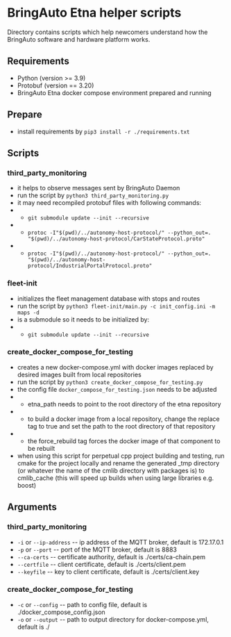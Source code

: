 
# BringAuto Etna helper scripts

Directory contains scripts which help newcomers
understand how the BringAuto software and hardware platform works.

## Requirements

- Python (version >= 3.9)
- Protobuf (version == 3.20)
- BringAuto Etna docker compose environment prepared and running


## Prepare

- install requirements by `pip3 install -r ./requirements.txt`


## Scripts

### third_party_monitoring

- it helps to observe messages sent by BringAuto Daemon
- run the script by `python3 third_party_monitoring.py`
- it may need recompiled protobuf files with following commands:
- - `git submodule update --init --recursive`
- - `protoc -I"$(pwd)/../autonomy-host-protocol/" --python_out=. "$(pwd)/../autonomy-host-protocol/CarStateProtocol.proto"`
- - `protoc -I"$(pwd)/../autonomy-host-protocol/" --python_out=. "$(pwd)/../autonomy-host-protocol/IndustrialPortalProtocol.proto"`

### fleet-init

- initializes the fleet management database with stops and routes
- run the script by `python3 fleet-init/main.py -c init_config.ini -m maps -d`
- is a submodule so it needs to be initialized by:
- - `git submodule update --init --recursive`

### create_docker_compose_for_testing

- creates a new docker-compose.yml with docker images replaced by desired images built from local repositories
- run the script by `python3 create_docker_compose_for_testing.py`
- the config file `docker_compose_for_testing.json` needs to be adjusted
- - etna_path needs to point to the root directory of the etna repository
- - to build a docker image from a local repository, change the replace tag to true and set the path to the root directory of that repository
- - the force_rebuild tag forces the docker image of that component to be rebuilt
- when using this script for perpetual cpp project building and testing, run cmake for the project locally and rename the generated _tmp directory (or whatever the name of the cmlib directory with packages is) to cmlib_cache (this will speed up builds when using large libraries e.g. boost)

## Arguments

### third_party_monitoring

- `-i` or `--ip-address` -- ip address of the MQTT broker, default is 172.17.0.1
- `-p` or `--port` -- port of the MQTT broker, default is 8883
- `--ca-certs` -- certificate authority, default is ./certs/ca-chain.pem
- `--certfile` -- client certificate, default is ./certs/client.pem
- `--keyfile` -- key to client certificate, default is ./certs/client.key

### create_docker_compose_for_testing

- `-c` or `--config` -- path to config file, default is ./docker_compose_config.json
- `-o` or `--output` -- path to output directory for docker-compose.yml, default is ./
